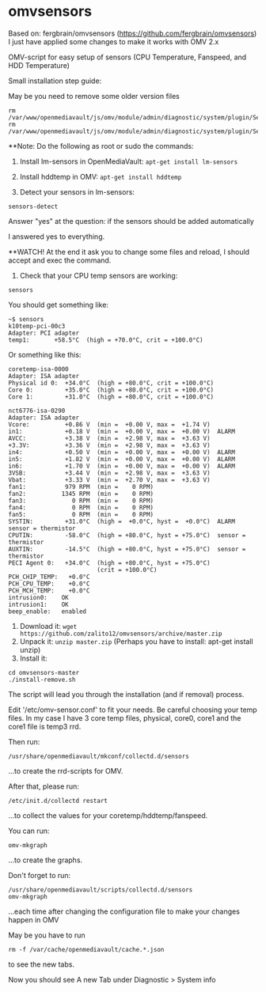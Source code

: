 omvsensors
==========

Based on: fergbrain/omvsensors (https://github.com/fergbrain/omvsensors)
I just have applied some changes to make it works with OMV 2.x

OMV-script for easy setup of sensors (CPU Temperature, Fanspeed, and HDD Temperature)

Small installation step guide:

May be you need to remove some older version files
```
rm  /var/www/openmediavault/js/omv/module/admin/diagnostic/system/plugin/Sensors.default
rm  /var/www/openmediavault/js/omv/module/admin/diagnostic/system/plugin/Sensors.js
```

**Note: Do the following as root or sudo the commands:

1. Install lm-sensors in OpenMediaVault: `apt-get install lm-sensors`
1. Install hddtemp in OMV: `apt-get install hddtemp`

1. Detect your sensors in lm-sensors:
```
sensors-detect
```
Answer "yes" at the question: if the sensors should be added automatically

I answered yes to everything.

**WATCH! At the end it ask you to change some files and reload, I should accept and exec the command.

1. Check that your CPU temp sensors are working:
```
sensors
```
You should get something like:
```
~$ sensors
k10temp-pci-00c3
Adapter: PCI adapter
temp1:       +58.5°C  (high = +70.0°C, crit = +100.0°C)
```

Or something like this:
```
coretemp-isa-0000
Adapter: ISA adapter
Physical id 0:  +34.0°C  (high = +80.0°C, crit = +100.0°C)
Core 0:         +35.0°C  (high = +80.0°C, crit = +100.0°C)
Core 1:         +31.0°C  (high = +80.0°C, crit = +100.0°C)

nct6776-isa-0290
Adapter: ISA adapter
Vcore:          +0.86 V  (min =  +0.00 V, max =  +1.74 V)
in1:            +0.18 V  (min =  +0.00 V, max =  +0.00 V)  ALARM
AVCC:           +3.38 V  (min =  +2.98 V, max =  +3.63 V)
+3.3V:          +3.36 V  (min =  +2.98 V, max =  +3.63 V)
in4:            +0.50 V  (min =  +0.00 V, max =  +0.00 V)  ALARM
in5:            +1.82 V  (min =  +0.00 V, max =  +0.00 V)  ALARM
in6:            +1.70 V  (min =  +0.00 V, max =  +0.00 V)  ALARM
3VSB:           +3.44 V  (min =  +2.98 V, max =  +3.63 V)
Vbat:           +3.33 V  (min =  +2.70 V, max =  +3.63 V)
fan1:           979 RPM  (min =    0 RPM)
fan2:          1345 RPM  (min =    0 RPM)
fan3:             0 RPM  (min =    0 RPM)
fan4:             0 RPM  (min =    0 RPM)
fan5:             0 RPM  (min =    0 RPM)
SYSTIN:         +31.0°C  (high =  +0.0°C, hyst =  +0.0°C)  ALARM  sensor = thermistor
CPUTIN:         -58.0°C  (high = +80.0°C, hyst = +75.0°C)  sensor = thermistor
AUXTIN:         -14.5°C  (high = +80.0°C, hyst = +75.0°C)  sensor = thermistor
PECI Agent 0:   +34.0°C  (high = +80.0°C, hyst = +75.0°C)
                         (crit = +100.0°C)
PCH_CHIP_TEMP:   +0.0°C
PCH_CPU_TEMP:    +0.0°C
PCH_MCH_TEMP:    +0.0°C
intrusion0:    OK
intrusion1:    OK
beep_enable:   enabled
```
1. Download it: `wget https://github.com/zalito12/omvsensors/archive/master.zip`
1. Unpack it: `unzip master.zip` (Perhaps you have to install: apt-get install unzip)
1. Install it:

```
cd omvsensors-master
./install-remove.sh
```

The script will lead you through the installation (and if removal) process.

Edit '/etc/omv-sensor.conf' to fit your needs. Be careful choosing your temp files. 
In my case I have 3 core temp files, physical, core0, core1 and the core1 file is temp3 rrd.
 
Then run:
```
/usr/share/openmediavault/mkconf/collectd.d/sensors
```
...to create the rrd-scripts for OMV.

After that, please run:
```
/etc/init.d/collectd restart
```
...to collect the values for your coretemp/hddtemp/fanspeed. 

You can run:
```
omv-mkgraph
```
...to create the graphs.

Don't forget to run:
```
/usr/share/openmediavault/scripts/collectd.d/sensors
omv-mkgraph
```
...each time after changing the configuration file to make your changes happen in OMV

May be you have to run
```
rm -f /var/cache/openmediavault/cache.*.json
```
to see the new tabs.

Now you should see A new Tab under Diagnostic > System info